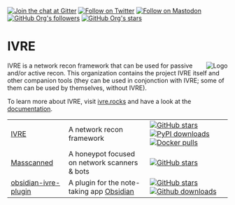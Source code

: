 [![Join the chat at Gitter](https://badges.gitter.im/ivre/ivre.svg)](https://gitter.im/ivre/ivre)
[![Follow on Twitter](https://img.shields.io/twitter/follow/IvreRocks.svg?logo=twitter)](https://twitter.com/IvreRocks)
[![Follow on Mastodon](https://img.shields.io/mastodon/follow/109349639355238149?domain=https%3A%2F%2Finfosec.exchange&style=social)](https://infosec.exchange/@ivre)
[![GitHub Org's followers](https://img.shields.io/github/followers/ivre)](https://github.com/ivre)
[![GitHub Org's stars](https://img.shields.io/github/stars/ivre)](https://github.com/ivre)

# IVRE #

<img align="right" src="https://ivre.rocks/logo.png" alt="Logo"/> IVRE
is a network recon framework that can be used for passive and/or
active recon. This organization contains the project IVRE itself and
other companion tools (they can be used in conjonction with IVRE;
some of them can be used by themselves, without IVRE).

To learn more about IVRE, visit [ivre.rocks](https://ivre.rocks) and
have a look at the [documentation](https://doc.ivre.rocks/).

| | | |
|---|---|---|
| [IVRE](https://github.com/ivre/ivre) | A network recon framework | [![GitHub stars](https://img.shields.io/github/stars/ivre/ivre?style=social)](https://github.com/ivre/ivre) [![PyPI downloads](https://pepy.tech/badge/ivre)](https://pypi.org/project/ivre/) [![Docker pulls](https://img.shields.io/docker/pulls/ivre/web)](https://hub.docker.com/u/ivre/) |
| [Masscanned](https://github.com/ivre/masscanned) | A honeypot focused on network scanners & bots | [![GitHub stars](https://img.shields.io/github/stars/ivre/masscanned?style=social)](https://github.com/ivre/masscanned) |
| [obsidian-ivre-plugin](https://github.com/ivre/obsidian-ivre-plugin) | A plugin for the note-taking app [Obsidian](https://obsidian.md/) | [![GitHub stars](https://img.shields.io/github/stars/ivre/obsidian-ivre-plugin?style=social)](https://github.com/ivre/obsidian-ivre-plugin) [![Github downloads](https://img.shields.io/github/downloads/ivre/obsidian-ivre-plugin/total.svg)](https://github.com/ivre/obsidian-ivre-plugin/releases/) |
